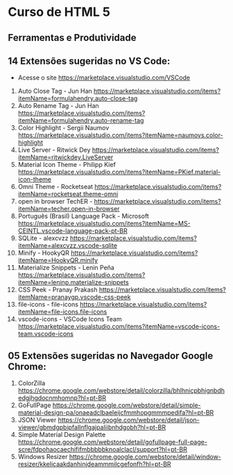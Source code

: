# Curso de HTML 5

## Ferramentas e Produtividade

## 14 Extensões sugeridas no VS Code:

* Acesse o site <https://marketplace.visualstudio.com/VSCode>

1. Auto Close Tag - Jun Han <https://marketplace.visualstudio.com/items?itemName=formulahendry.auto-close-tag>
2. Auto Rename Tag - Jun Han <https://marketplace.visualstudio.com/items?itemName=formulahendry.auto-rename-tag>
3. Color Highlight - Sergii Naumov <https://marketplace.visualstudio.com/items?itemName=naumovs.color-highlight>
4. Live Server - Ritwick Dey <https://marketplace.visualstudio.com/items?itemName=ritwickdey.LiveServer>
5. Material Icon Theme - Philipp Kief <https://marketplace.visualstudio.com/items?itemName=PKief.material-icon-theme>
6. Omni Theme - Rocketseat <https://marketplace.visualstudio.com/items?itemName=rocketseat.theme-omni>
7. open in browser TechER - <https://marketplace.visualstudio.com/items?itemName=techer.open-in-browser>
8. Português (Brasil) Language Pack - Microsoft <https://marketplace.visualstudio.com/items?itemName=MS-CEINTL.vscode-language-pack-pt-BR>
9. SQLite - alexcvzz <https://marketplace.visualstudio.com/items?itemName=alexcvzz.vscode-sqlite>
10. Minify - HookyQR <https://marketplace.visualstudio.com/items?itemName=HookyQR.minify>
11. Materialize Snippets - Lenin Peña <https://marketplace.visualstudio.com/items?itemName=leninp.materialize-snippets>
12. CSS Peek - Pranay Prakash <https://marketplace.visualstudio.com/items?itemName=pranaygp.vscode-css-peek>
13. file-icons - file-icons <https://marketplace.visualstudio.com/items?itemName=file-icons.file-icons>
14. vscode-icons - VSCode Icons Team <https://marketplace.visualstudio.com/items?itemName=vscode-icons-team.vscode-icons>

## 05 Extensões sugeridas no Navegador Google Chrome:
1. ColorZilla <https://chrome.google.com/webstore/detail/colorzilla/bhlhnicpbhignbdhedgjhgdocnmhomnp?hl=pt-BR>
2. GoFullPage <https://chrome.google.com/webstore/detail/simple-material-design-pa/onaeadclbaeleijcfmmhopgmmmpedifa?hl=pt-BR>
3. JSON Viewer <https://chrome.google.com/webstore/detail/json-viewer/gbmdgpbipfallnflgajpaliibnhdgobh?hl=pt-BR>
4. Simple Material Design Palette <https://chrome.google.com/webstore/detail/gofullpage-full-page-scre/fdpohaocaechififmbbbbbknoalclacl/support?hl=pt-BR>
5. Windows Resizer <https://chrome.google.com/webstore/detail/window-resizer/kkelicaakdanhinjdeammmilcgefonfh?hl=pt-BR>
